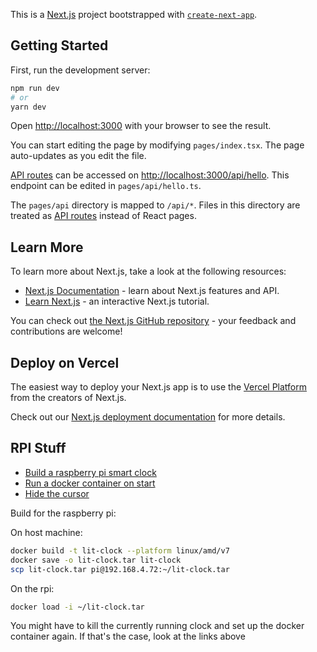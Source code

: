This is a [Next.js](https://nextjs.org/) project bootstrapped
with [`create-next-app`](https://github.com/vercel/next.js/tree/canary/packages/create-next-app).

## Getting Started

First, run the development server:

```bash
npm run dev
# or
yarn dev
```

Open [http://localhost:3000](http://localhost:3000) with your browser to see the result.

You can start editing the page by modifying `pages/index.tsx`. The page auto-updates as you edit the file.

[API routes](https://nextjs.org/docs/api-routes/introduction) can be accessed
on [http://localhost:3000/api/hello](http://localhost:3000/api/hello). This endpoint can be edited
in `pages/api/hello.ts`.

The `pages/api` directory is mapped to `/api/*`. Files in this directory are treated
as [API routes](https://nextjs.org/docs/api-routes/introduction) instead of React pages.

## Learn More

To learn more about Next.js, take a look at the following resources:

- [Next.js Documentation](https://nextjs.org/docs) - learn about Next.js features and API.
- [Learn Next.js](https://nextjs.org/learn) - an interactive Next.js tutorial.

You can check out [the Next.js GitHub repository](https://github.com/vercel/next.js/) - your feedback and contributions
are welcome!

## Deploy on Vercel

The easiest way to deploy your Next.js app is to use
the [Vercel Platform](https://vercel.com/new?utm_medium=default-template&filter=next.js&utm_source=create-next-app&utm_campaign=create-next-app-readme)
from the creators of Next.js.

Check out our [Next.js deployment documentation](https://nextjs.org/docs/deployment) for more details.

## RPI Stuff

- [Build a raspberry pi smart clock](https://tellini.info/2018/08/create-a-smart-clock-with-a-raspberry-pi/)
- [Run a docker container on start](https://toub.es/2017/08/08/how-to-start-a-docker-container-at-boot-time/)
- [Hide the cursor](https://forums.raspberrypi.com/viewtopic.php?t=234879)

Build for the raspberry pi:

On host machine:

```bash
docker build -t lit-clock --platform linux/amd/v7
docker save -o lit-clock.tar lit-clock
scp lit-clock.tar pi@192.168.4.72:~/lit-clock.tar
```

On the rpi:

```bash
docker load -i ~/lit-clock.tar
```

You might have to kill the currently running clock and set up the docker container again. If that's the case, look at
the links above